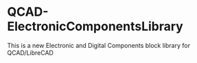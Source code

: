 # QCAD-ElectronicComponentsLibrary

This is a new Electronic and Digital Components block library for QCAD/LibreCAD
